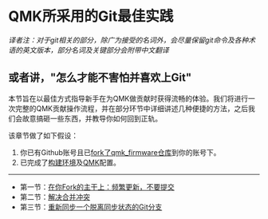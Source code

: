 # QMK所采用的Git最佳实践

*译者注：对于git相关的部分，除广为接受的名词外，会尽量保留git命令及各种术语的英文版本，部分名词及关键部分会附带中文翻译*

## 或者讲，"怎么才能不害怕并喜欢上Git"

本节旨在以最佳方式指导新手在为QMK做贡献时获得流畅的体验。我们将进行一次完整的QMK贡献操作流程，并在部分环节中详细讲述几种便捷的方法，之后我们会故意搞砸一些东西，并教导你如何回到正轨。

该章节做了如下假设：

1. 你已有Github账号且已[fork了qmk_firmware仓库](zh-cn/getting_started_github.md)到你的账号下。
2. 已完成了[构建环境](zh-cn/newbs_getting_started.md#set-up-your-environment)及[QMK](zh-cn/newbs_getting_started.md#set-up-qmk)配置。

---

- 第一节：[在你Fork的主干上：频繁更新，不要提交](zh-cn/newbs_git_using_your_master_branch.md)
- 第二节：[解决合并冲突](zh-cn/newbs_git_resolving_merge_conflicts.md)
- 第三节：[重新同步一个脱离同步状态的Git分支](zh-cn/newbs_git_resynchronize_a_branch.md)

